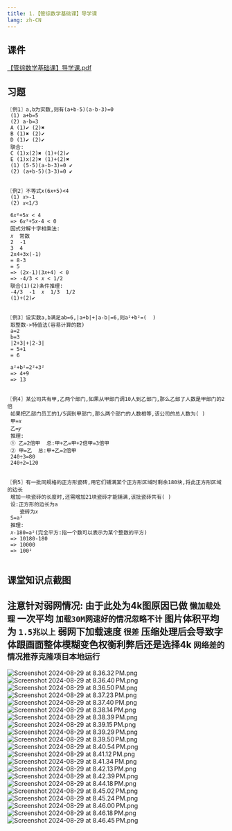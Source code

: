 ```yaml
---
title: 1.【管综数学基础课】导学课
lang: zh-CN
---
```


## 课件
[【管综数学基础课】导学课.pdf](..%2F..%2Fpublic%2Fmath%2F1.%E6%95%B0%E5%AD%A6-%E5%9F%BA%E7%A1%80%E7%9F%A5%E8%AF%86%2F1.%E3%80%90%E7%AE%A1%E7%BB%BC%E6%95%B0%E5%AD%A6%E5%9F%BA%E7%A1%80%E8%AF%BE%E3%80%91%E5%AF%BC%E5%AD%A6%E8%AF%BE%2F%E3%80%90%E7%AE%A1%E7%BB%BC%E6%95%B0%E5%AD%A6%E5%9F%BA%E7%A1%80%E8%AF%BE%E3%80%91%E5%AF%BC%E5%AD%A6%E8%AF%BE.pdf)

## 习题
```
〖例1〗a,b为实数,则有(a+b-5)(a-b-3)=0
 (1) a+b=5
 (2) a-b=3
 A (1)✔︎ (2)✖︎
 B (1)✖︎ (2)✔︎
 D (1)✔︎ (2)✔︎
 联合:
 C (1)x(2)✖︎ (1)+(2)✔︎
 E (1)x(2)✖︎ (1)+(2)✖︎
 (1) (5-5)(a-b-3)=0 ✔︎
 (2) (a+b-5)(3-3)=0 ✔︎
 
 
〖例2〗不等式𝑥(6𝑥+5)<4
 (1) 𝑥>-1
 (2) 𝑥<1/3
 
 6𝑥²+5𝑥 < 4
 => 6𝑥²+5𝑥-4 < 0
 因式分解十字相乘法:
 𝑥  常数
 2  -1
 3  4
 2x4+3x(-1)
 = 8-3
 = 5
 => (2𝑥-1)(3𝑥+4) < 0
 => -4/3 < 𝑥 < 1/2
 联合(1)(2)条件推理:
 -4/3  -1  𝑥  1/3  1/2 
 (1)+(2)✔︎
 
 
〖例3〗设实数a,b满足ab=6,|a+b|+|a-b|=6,则a²+b²=(  )
 取整数->特值法(容易计算的数)
 a=2
 b=3
 |2+3|+|2-3|
 = 5+1
 = 6
 
 a²+b²=2²+3²
 => 4+9
 => 13
 
 
〖例4〗某公司共有甲,乙两个部门,如果从甲部门调10人到乙部门,那么乙部了人数是甲部门的2倍
 如果把乙部门员工的1/5调到甲部门,那么两个部门的人数相等,该公司的总人数为( )
 甲=𝑥
 乙=𝑦
 推理:
 ① 乙=2倍甲  总:甲+乙=甲+2倍甲=3倍甲 
 ② 甲=乙  总:甲+乙=2倍甲
 240÷3=80
 240÷2=120
 

〖例5〗有一批同规格的正方形瓷砖,用它们铺满某个正方形区域时剩余180块,将此正方形区域的边长
 增加一块瓷砖的长度时,还需增加21块瓷砖才能铺满,该批瓷砖共有( )
 设:正方形的边长为a  
    瓷砖为𝑥
 S=a²
 推理:
 𝑥-180=a²(完全平方:指一个数可以表示为某个整数的平方)
 => 10180-180
 => 10000
 => 100²


```

## 课堂知识点截图
**注意针对弱网情况:** 由于此处为4k图原因已做 **`懒加载处理`** 一次平均 **`加载30M网速好的情况忽略不计`** 图片体积平均为 **`1.5兆以上`** 弱网下加载速度 **`很差`** 压缩处理后会导致字体跟画面整体模糊变色权衡利弊后还是选择4k **`网络差的情况推荐克隆项目本地运行`**
---
![Screenshot 2024-08-29 at 8.36.32 PM.png](..%2F..%2Fpublic%2Fmath%2F1.%E6%95%B0%E5%AD%A6-%E5%9F%BA%E7%A1%80%E7%9F%A5%E8%AF%86%2F1.%E3%80%90%E7%AE%A1%E7%BB%BC%E6%95%B0%E5%AD%A6%E5%9F%BA%E7%A1%80%E8%AF%BE%E3%80%91%E5%AF%BC%E5%AD%A6%E8%AF%BE%2FScreenshot%202024-08-29%20at%208.36.32%E2%80%AFPM.png)
![Screenshot 2024-08-29 at 8.36.40 PM.png](..%2F..%2Fpublic%2Fmath%2F1.%E6%95%B0%E5%AD%A6-%E5%9F%BA%E7%A1%80%E7%9F%A5%E8%AF%86%2F1.%E3%80%90%E7%AE%A1%E7%BB%BC%E6%95%B0%E5%AD%A6%E5%9F%BA%E7%A1%80%E8%AF%BE%E3%80%91%E5%AF%BC%E5%AD%A6%E8%AF%BE%2FScreenshot%202024-08-29%20at%208.36.40%E2%80%AFPM.png)
![Screenshot 2024-08-29 at 8.36.50 PM.png](..%2F..%2Fpublic%2Fmath%2F1.%E6%95%B0%E5%AD%A6-%E5%9F%BA%E7%A1%80%E7%9F%A5%E8%AF%86%2F1.%E3%80%90%E7%AE%A1%E7%BB%BC%E6%95%B0%E5%AD%A6%E5%9F%BA%E7%A1%80%E8%AF%BE%E3%80%91%E5%AF%BC%E5%AD%A6%E8%AF%BE%2FScreenshot%202024-08-29%20at%208.36.50%E2%80%AFPM.png)
![Screenshot 2024-08-29 at 8.37.23 PM.png](..%2F..%2Fpublic%2Fmath%2F1.%E6%95%B0%E5%AD%A6-%E5%9F%BA%E7%A1%80%E7%9F%A5%E8%AF%86%2F1.%E3%80%90%E7%AE%A1%E7%BB%BC%E6%95%B0%E5%AD%A6%E5%9F%BA%E7%A1%80%E8%AF%BE%E3%80%91%E5%AF%BC%E5%AD%A6%E8%AF%BE%2FScreenshot%202024-08-29%20at%208.37.23%E2%80%AFPM.png)
![Screenshot 2024-08-29 at 8.37.40 PM.png](..%2F..%2Fpublic%2Fmath%2F1.%E6%95%B0%E5%AD%A6-%E5%9F%BA%E7%A1%80%E7%9F%A5%E8%AF%86%2F1.%E3%80%90%E7%AE%A1%E7%BB%BC%E6%95%B0%E5%AD%A6%E5%9F%BA%E7%A1%80%E8%AF%BE%E3%80%91%E5%AF%BC%E5%AD%A6%E8%AF%BE%2FScreenshot%202024-08-29%20at%208.37.40%E2%80%AFPM.png)
![Screenshot 2024-08-29 at 8.38.14 PM.png](..%2F..%2Fpublic%2Fmath%2F1.%E6%95%B0%E5%AD%A6-%E5%9F%BA%E7%A1%80%E7%9F%A5%E8%AF%86%2F1.%E3%80%90%E7%AE%A1%E7%BB%BC%E6%95%B0%E5%AD%A6%E5%9F%BA%E7%A1%80%E8%AF%BE%E3%80%91%E5%AF%BC%E5%AD%A6%E8%AF%BE%2FScreenshot%202024-08-29%20at%208.38.14%E2%80%AFPM.png)
![Screenshot 2024-08-29 at 8.38.39 PM.png](..%2F..%2Fpublic%2Fmath%2F1.%E6%95%B0%E5%AD%A6-%E5%9F%BA%E7%A1%80%E7%9F%A5%E8%AF%86%2F1.%E3%80%90%E7%AE%A1%E7%BB%BC%E6%95%B0%E5%AD%A6%E5%9F%BA%E7%A1%80%E8%AF%BE%E3%80%91%E5%AF%BC%E5%AD%A6%E8%AF%BE%2FScreenshot%202024-08-29%20at%208.38.39%E2%80%AFPM.png)
![Screenshot 2024-08-29 at 8.39.15 PM.png](..%2F..%2Fpublic%2Fmath%2F1.%E6%95%B0%E5%AD%A6-%E5%9F%BA%E7%A1%80%E7%9F%A5%E8%AF%86%2F1.%E3%80%90%E7%AE%A1%E7%BB%BC%E6%95%B0%E5%AD%A6%E5%9F%BA%E7%A1%80%E8%AF%BE%E3%80%91%E5%AF%BC%E5%AD%A6%E8%AF%BE%2FScreenshot%202024-08-29%20at%208.39.15%E2%80%AFPM.png)
![Screenshot 2024-08-29 at 8.39.29 PM.png](..%2F..%2Fpublic%2Fmath%2F1.%E6%95%B0%E5%AD%A6-%E5%9F%BA%E7%A1%80%E7%9F%A5%E8%AF%86%2F1.%E3%80%90%E7%AE%A1%E7%BB%BC%E6%95%B0%E5%AD%A6%E5%9F%BA%E7%A1%80%E8%AF%BE%E3%80%91%E5%AF%BC%E5%AD%A6%E8%AF%BE%2FScreenshot%202024-08-29%20at%208.39.29%E2%80%AFPM.png)
![Screenshot 2024-08-29 at 8.39.50 PM.png](..%2F..%2Fpublic%2Fmath%2F1.%E6%95%B0%E5%AD%A6-%E5%9F%BA%E7%A1%80%E7%9F%A5%E8%AF%86%2F1.%E3%80%90%E7%AE%A1%E7%BB%BC%E6%95%B0%E5%AD%A6%E5%9F%BA%E7%A1%80%E8%AF%BE%E3%80%91%E5%AF%BC%E5%AD%A6%E8%AF%BE%2FScreenshot%202024-08-29%20at%208.39.50%E2%80%AFPM.png)
![Screenshot 2024-08-29 at 8.40.54 PM.png](..%2F..%2Fpublic%2Fmath%2F1.%E6%95%B0%E5%AD%A6-%E5%9F%BA%E7%A1%80%E7%9F%A5%E8%AF%86%2F1.%E3%80%90%E7%AE%A1%E7%BB%BC%E6%95%B0%E5%AD%A6%E5%9F%BA%E7%A1%80%E8%AF%BE%E3%80%91%E5%AF%BC%E5%AD%A6%E8%AF%BE%2FScreenshot%202024-08-29%20at%208.40.54%E2%80%AFPM.png)
![Screenshot 2024-08-29 at 8.41.12 PM.png](..%2F..%2Fpublic%2Fmath%2F1.%E6%95%B0%E5%AD%A6-%E5%9F%BA%E7%A1%80%E7%9F%A5%E8%AF%86%2F1.%E3%80%90%E7%AE%A1%E7%BB%BC%E6%95%B0%E5%AD%A6%E5%9F%BA%E7%A1%80%E8%AF%BE%E3%80%91%E5%AF%BC%E5%AD%A6%E8%AF%BE%2FScreenshot%202024-08-29%20at%208.41.12%E2%80%AFPM.png)
![Screenshot 2024-08-29 at 8.41.34 PM.png](..%2F..%2Fpublic%2Fmath%2F1.%E6%95%B0%E5%AD%A6-%E5%9F%BA%E7%A1%80%E7%9F%A5%E8%AF%86%2F1.%E3%80%90%E7%AE%A1%E7%BB%BC%E6%95%B0%E5%AD%A6%E5%9F%BA%E7%A1%80%E8%AF%BE%E3%80%91%E5%AF%BC%E5%AD%A6%E8%AF%BE%2FScreenshot%202024-08-29%20at%208.41.34%E2%80%AFPM.png)
![Screenshot 2024-08-29 at 8.42.13 PM.png](..%2F..%2Fpublic%2Fmath%2F1.%E6%95%B0%E5%AD%A6-%E5%9F%BA%E7%A1%80%E7%9F%A5%E8%AF%86%2F1.%E3%80%90%E7%AE%A1%E7%BB%BC%E6%95%B0%E5%AD%A6%E5%9F%BA%E7%A1%80%E8%AF%BE%E3%80%91%E5%AF%BC%E5%AD%A6%E8%AF%BE%2FScreenshot%202024-08-29%20at%208.42.13%E2%80%AFPM.png)
![Screenshot 2024-08-29 at 8.42.39 PM.png](..%2F..%2Fpublic%2Fmath%2F1.%E6%95%B0%E5%AD%A6-%E5%9F%BA%E7%A1%80%E7%9F%A5%E8%AF%86%2F1.%E3%80%90%E7%AE%A1%E7%BB%BC%E6%95%B0%E5%AD%A6%E5%9F%BA%E7%A1%80%E8%AF%BE%E3%80%91%E5%AF%BC%E5%AD%A6%E8%AF%BE%2FScreenshot%202024-08-29%20at%208.42.39%E2%80%AFPM.png)
![Screenshot 2024-08-29 at 8.44.18 PM.png](..%2F..%2Fpublic%2Fmath%2F1.%E6%95%B0%E5%AD%A6-%E5%9F%BA%E7%A1%80%E7%9F%A5%E8%AF%86%2F1.%E3%80%90%E7%AE%A1%E7%BB%BC%E6%95%B0%E5%AD%A6%E5%9F%BA%E7%A1%80%E8%AF%BE%E3%80%91%E5%AF%BC%E5%AD%A6%E8%AF%BE%2FScreenshot%202024-08-29%20at%208.44.18%E2%80%AFPM.png)
![Screenshot 2024-08-29 at 8.45.02 PM.png](..%2F..%2Fpublic%2Fmath%2F1.%E6%95%B0%E5%AD%A6-%E5%9F%BA%E7%A1%80%E7%9F%A5%E8%AF%86%2F1.%E3%80%90%E7%AE%A1%E7%BB%BC%E6%95%B0%E5%AD%A6%E5%9F%BA%E7%A1%80%E8%AF%BE%E3%80%91%E5%AF%BC%E5%AD%A6%E8%AF%BE%2FScreenshot%202024-08-29%20at%208.45.02%E2%80%AFPM.png)
![Screenshot 2024-08-29 at 8.45.24 PM.png](..%2F..%2Fpublic%2Fmath%2F1.%E6%95%B0%E5%AD%A6-%E5%9F%BA%E7%A1%80%E7%9F%A5%E8%AF%86%2F1.%E3%80%90%E7%AE%A1%E7%BB%BC%E6%95%B0%E5%AD%A6%E5%9F%BA%E7%A1%80%E8%AF%BE%E3%80%91%E5%AF%BC%E5%AD%A6%E8%AF%BE%2FScreenshot%202024-08-29%20at%208.45.24%E2%80%AFPM.png)
![Screenshot 2024-08-29 at 8.46.00 PM.png](..%2F..%2Fpublic%2Fmath%2F1.%E6%95%B0%E5%AD%A6-%E5%9F%BA%E7%A1%80%E7%9F%A5%E8%AF%86%2F1.%E3%80%90%E7%AE%A1%E7%BB%BC%E6%95%B0%E5%AD%A6%E5%9F%BA%E7%A1%80%E8%AF%BE%E3%80%91%E5%AF%BC%E5%AD%A6%E8%AF%BE%2FScreenshot%202024-08-29%20at%208.46.00%E2%80%AFPM.png)
![Screenshot 2024-08-29 at 8.46.18 PM.png](..%2F..%2Fpublic%2Fmath%2F1.%E6%95%B0%E5%AD%A6-%E5%9F%BA%E7%A1%80%E7%9F%A5%E8%AF%86%2F1.%E3%80%90%E7%AE%A1%E7%BB%BC%E6%95%B0%E5%AD%A6%E5%9F%BA%E7%A1%80%E8%AF%BE%E3%80%91%E5%AF%BC%E5%AD%A6%E8%AF%BE%2FScreenshot%202024-08-29%20at%208.46.18%E2%80%AFPM.png)
![Screenshot 2024-08-29 at 8.46.45 PM.png](..%2F..%2Fpublic%2Fmath%2F1.%E6%95%B0%E5%AD%A6-%E5%9F%BA%E7%A1%80%E7%9F%A5%E8%AF%86%2F1.%E3%80%90%E7%AE%A1%E7%BB%BC%E6%95%B0%E5%AD%A6%E5%9F%BA%E7%A1%80%E8%AF%BE%E3%80%91%E5%AF%BC%E5%AD%A6%E8%AF%BE%2FScreenshot%202024-08-29%20at%208.46.45%E2%80%AFPM.png)

